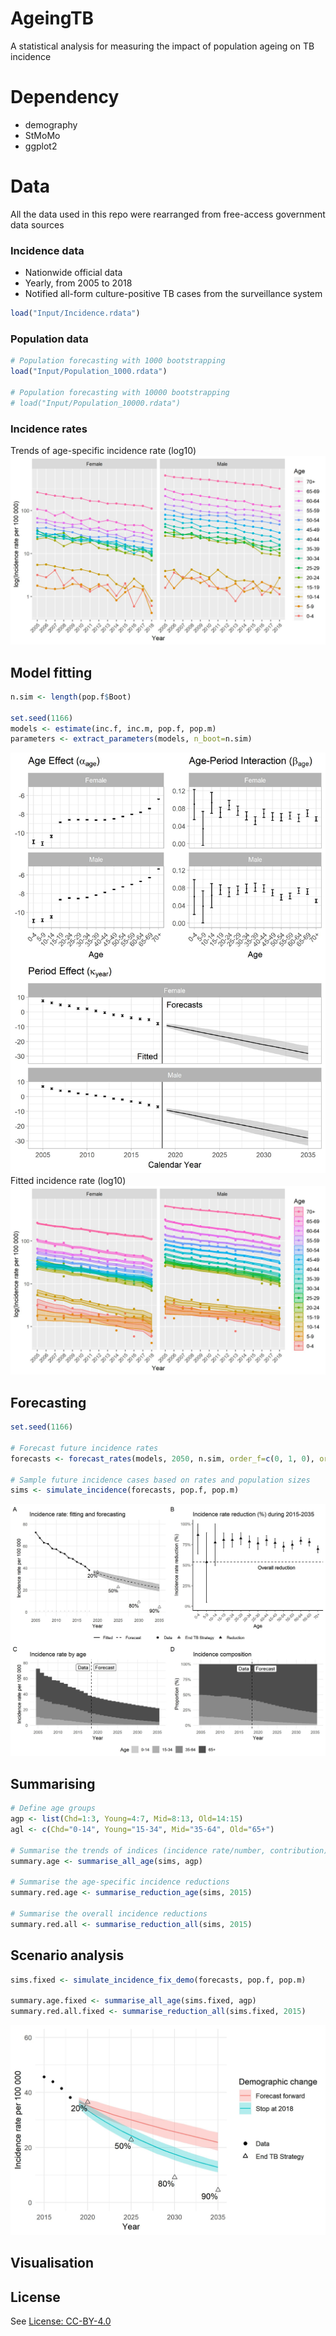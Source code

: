 # AgeingTB

A statistical analysis for measuring the impact of population ageing on TB incidence


# Dependency

- demography
- StMoMo
- ggplot2

# Data
All the data used in this repo were rearranged from free-access government data sources
### Incidence data

- Nationwide official data 
- Yearly, from 2005 to 2018
- Notified all-form culture-positive TB cases from the surveillance system

``` R
load("Input/Incidence.rdata")
```

### Population data

``` R
# Population forecasting with 1000 bootstrapping
load("Input/Population_1000.rdata")

# Population forecasting with 10000 bootstrapping
# load("Input/Population_10000.rdata")
```

### Incidence rates
Trends of age-specific incidence rate (log10)
![Data](Output/DataTrend.jpg)

## Model fitting

``` R
n.sim <- length(pop.f$Boot)

set.seed(1166)
models <- estimate(inc.f, inc.m, pop.f, pop.m)
parameters <- extract_parameters(models, n_boot=n.sim)

``` 

![LCM](Output/Fit.jpg)
Fitted incidence rate (log10)
![Fitted](Output/Fitted.jpg)

## Forecasting

``` R
set.seed(1166)

# Forecast future incidence rates
forecasts <- forecast_rates(models, 2050, n.sim, order_f=c(0, 1, 0), order_m=c(0, 1, 0))

# Sample future incidence cases based on rates and population sizes
sims <- simulate_incidence(forecasts, pop.f, pop.m)
```
![LCM](Output/Forecast.jpg)

## Summarising

``` R
# Define age groups
agp <- list(Chd=1:3, Young=4:7, Mid=8:13, Old=14:15)
agl <- c(Chd="0-14", Young="15-34", Mid="35-64", Old="65+")

# Summarise the trends of indices (incidence rate/number, contribution)
summary.age <- summarise_all_age(sims, agp)

# Summarise the age-specific incidence reductions
summary.red.age <- summarise_reduction_age(sims, 2015) 

# Summarise the overall incidence reductions
summary.red.all <- summarise_reduction_all(sims, 2015)
```

## Scenario analysis

``` R
sims.fixed <- simulate_incidence_fix_demo(forecasts, pop.f, pop.m)

summary.age.fixed <- summarise_all_age(sims.fixed, agp)
summary.red.all.fixed <- summarise_reduction_all(sims.fixed, 2015)

```

![LCM](Output/DemographicEffect.jpg)
## Visualisation

## License

See [License: CC-BY-4.0](LICENSE.txt)
